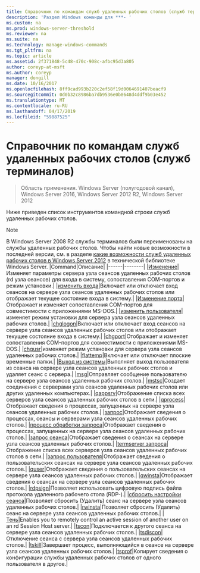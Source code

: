```yaml
---
title: Справочник по командам служб удаленных рабочих столов (служб терминалов)
description: 'Раздел Windows команды для ***- '
ms.custom: na
ms.prod: windows-server-threshold
ms.reviewer: na
ms.suite: na
ms.technology: manage-windows-commands
ms.tgt_pltfrm: na
ms.topic: article
ms.assetid: 2f371848-5c48-470c-908c-afbc95d3a805
author: coreyp-at-msft
ms.author: coreyp
manager: dongill
ms.date: 10/16/2017
ms.openlocfilehash: 8ff9cad993b220c2ef58f19d0064691407beacf9
ms.sourcegitcommit: 0d0b32c8986ba7db9536e0b8648d4ddf9b03e452
ms.translationtype: MT
ms.contentlocale: ru-RU
ms.lasthandoff: 04/17/2019
ms.locfileid: "59887525"
---
```

# <a name="remote-desktop-services-terminal-services-command-reference"></a>Справочник по командам служб удаленных рабочих столов (служб терминалов)

>Область применения. Windows Server (полугодовой канал), Windows Server 2016, Windows Server 2012 R2, Windows Server 2012

Ниже приведен список инструментов командной строки служб удаленных рабочих столов.
> [!NOTE]
> В Windows Server 2008 R2 службы терминалов были переименованы на службы удаленных рабочих столов. Чтобы найти новые возможности в последней версии, см. в разделе [какие возможности служб удаленных рабочих столов в Windows Server 2012](https://technet.microsoft.com/library/hh831527) в технической библиотеке Windows Server.
|Command|Описание|
|------|--------|
|[Изменение](change.md)|Изменяет параметры сервера узла сеансов удаленных рабочих столов (rd узла сеансов) для входа в систему, сопоставления COM-портов и режим установки.|
|[изменить входа](change-logon.md)|Включает или отключает вход сеансов на сервере узла сеансов удаленных рабочих столов или отображает текущее состояние входа в систему.|
|[Изменение порта](change-port.md)|Отображает и изменяет сопоставления COM-портов для совместимости с приложениями MS-DOS.|
|[изменить пользователя](change-user.md)|изменяет режим установки для сервера узла сеансов удаленных рабочих столов.|
|[chglogon](chglogon.md)|Включает или отключает вход сеансов на сервере узла сеансов удаленных рабочих столов или отображает текущее состояние входа в систему.|
|[chgport](chgport.md)|Отображает и изменяет сопоставления COM-портов для совместимости с приложениями MS-DOS.|
|[chgusr](chgusr.md)|изменяет режим установки для сервера узла сеансов удаленных рабочих столов.|
|[flattemp](flattemp.md)|Включает или отключает плоские временные папки.|
|[Выход из системы](logoff.md)|Выполняет выход пользователя из сеанса на сервере узла сеансов удаленных рабочих столов и удаляет сеанс с сервера.|
|[msg](msg.md)|Отправляет сообщение пользователю на сервере узла сеансов удаленных рабочих столов.|
|[mstsc](mstsc.md)|Создает соединения с серверами узла сеансов удаленных рабочих столов или других удаленных компьютерах.|
|[qappsrv](qappsrv.md)|Отображение списка всех серверов узла сеансов удаленных рабочих столов в сети.|
|[qprocess](qprocess.md)|Отображает сведения о процессах, запущенных на сервере узла сеансов удаленных рабочих столов.|
|[запрос](query.md)|Отображает сведения о процессах, сеансы и серверами узла сеансов удаленных рабочих столов.|
|[процесс обработки запроса](query-process.md)|Отображает сведения о процессах, запущенных на сервере узла сеансов удаленных рабочих столов.|
|[запрос сеанса](query-session.md)|Отображает сведения о сеансах на сервере узла сеансов удаленных рабочих столов.|
|[termserver запроса](query-termserver.md)|Отображение списка всех серверов узла сеансов удаленных рабочих столов в сети.|
|[запрос пользователя](query-user.md)|Отображает сведения о пользовательских сеансах на сервере узла сеансов удаленных рабочих столов.|
|[quser](quser.md)|Отображает сведения о пользовательских сеансах на сервере узла сеансов удаленных рабочих столов.|
|[qwinsta](qwinsta.md)|Отображает сведения о сеансах на сервере узла сеансов удаленных рабочих столов.|
|[rdpsign](rdpsign.md)|Позволяет использовать цифровую подпись файла протокола удаленного рабочего стола (RDP-).|
|[сбросить настройки сеанса](reset-session.md)|Позволяет сбросить (Удалить) сеанс на сервере узла сеансов удаленных рабочих столов.|
|[rwinsta](rwinsta.md)|Позволяет сбросить (Удалить) сеанс на сервере узла сеансов удаленных рабочих столов.|
|[Тень](shadow.md)|Enables you to remotely control an active session of another user on an rd Session Host server.|
|[tscon](tscon.md)|Подключается к другого сеанса на сервере узла сеансов удаленных рабочих столов.|
|[tsdiscon](tsdiscon.md)|Отключение сеанса с сервера узла сеансов удаленных рабочих столов.|
|[tskill](tskill.md)|Завершает процесс, выполняющийся в сеансе на сервере узла сеансов удаленных рабочих столов.|
|[tsprof](tsprof.md)|Копирует сведения о конфигурации службы удаленных рабочих столов от одного пользователя в другое.|
